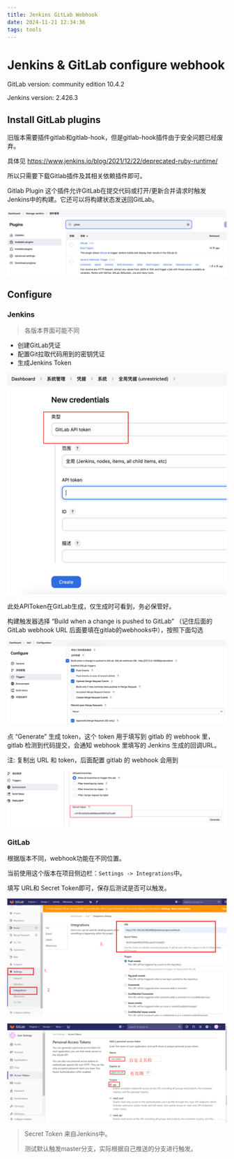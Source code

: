 ```yaml
---
title: Jenkins GitLab Webhook
date: 2024-11-21 12:34:36
tags: tools
---
```


# Jenkins & GitLab configure webhook

GitLab version: community edition 10.4.2

Jenkins version: 2.426.3

## Install GitLab plugins

旧版本需要插件gitlab和gitlab-hook，但是gitlab-hook插件由于安全问题已经废弃。

具体见 https://www.jenkins.io/blog/2021/12/22/deprecated-ruby-runtime/

所以只需要下载Gitlab插件及其相关依赖插件即可。

Gitlab Plugin 这个插件允许GitLab在提交代码或打开/更新合并请求时触发Jenkins中的构建。它还可以将构建状态发送回GitLab。

![安装插件](../images/jenkins-webhook/install_plugins.png)

## Configure

### Jenkins

> 各版本界面可能不同

- 创建GitLab凭证
- 配置Git拉取代码用到的密钥凭证
- 生成Jenkins Token

![创建GitLab凭证](../images/jenkins-webhook/gitlab_credentials.png)

此处APIToken在GitLab生成，仅生成时可看到，务必保管好。

构建触发器选择 “Build when a change is pushed to GitLab” （记住后面的GitLab webhook URL 后面要填在gitlab的webhooks中），按照下面勾选

![配置Jenkins Webhook](../images/jenkins-webhook/jenkins_webhook.png)

点 “Generate” 生成 token，这个 token 用于填写到 gitlab 的 webhook 里，gitlab 检测到代码提交，会通知 webhook 里填写的 Jenkins 生成的回调URL。

注: 复制出 URL 和 token，后面配置 gitlab 的 webhook 会用到

![生成token](../images/jenkins-webhook/gen_token.png)


### GitLab

根据版本不同，webhook功能在不同位置。 

当前使用这个版本在项目侧边栏：`Settings -> Integrations`中。

填写 URL和 Secret Token即可，保存后测试是否可以触发。


![配置gitlab webhook](../images/jenkins-webhook/gitlab_webhook.png)

![获取gitlab token](../images/jenkins-webhook/get_gitlab_token.png)

> Secret Token 来自Jenkins中。
> 
> 测试默认触发master分支，实际根据自己推送的分支进行触发。



